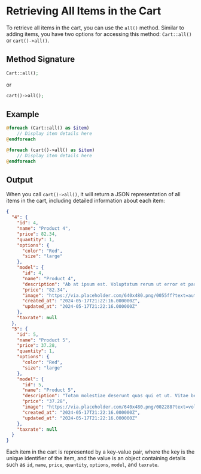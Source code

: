 # Retrieving All Items in the Cart

To retrieve all items in the cart, you can use the `all()` method. Similar to adding items, you have two options for accessing this method: `Cart::all()` or `cart()->all()`.

## Method Signature

```php
Cart::all();
```
or

```php
cart()->all();
```

## Example

```php
@foreach (Cart::all() as $item)
    // Display item details here
@endforeach
```

```php
@foreach (cart()->all() as $item)
    // Display item details here
@endforeach
```

## Output

When you call `cart()->all()`, it will return a JSON representation of all items in the cart, including detailed information about each item:

```json
{
  "4": {
    "id": 4,
    "name": "Product 4",
    "price": 82.34,
    "quantity": 1,
    "options": {
      "color": "Red",
      "size": "large"
    },
    "model": {
      "id": 4,
      "name": "Product 4",
      "description": "Ab at ipsum est. Voluptatum rerum ut error et pariatur harum. Error illo molestias voluptatum est praesentium dignissimos.",
      "price": "82.34",
      "image": "https://via.placeholder.com/640x480.png/0055ff?text=aut",
      "created_at": "2024-05-17T21:22:16.000000Z",
      "updated_at": "2024-05-17T21:22:16.000000Z"
    },
    "taxrate": null
  },
  "5": {
    "id": 5,
    "name": "Product 5",
    "price": 37.28,
    "quantity": 1,
    "options": {
      "color": "Red",
      "size": "large"
    },
    "model": {
      "id": 5,
      "name": "Product 5",
      "description": "Totam molestiae deserunt quas qui et ut. Vitae beatae ut dolor dolorum. Quod eius ut enim ipsum tempora et eos. Fuga blanditiis odio exercitationem mollitia eum.",
      "price": "37.28",
      "image": "https://via.placeholder.com/640x480.png/002288?text=voluptas",
      "created_at": "2024-05-17T21:22:16.000000Z",
      "updated_at": "2024-05-17T21:22:16.000000Z"
    },
    "taxrate": null
  }
}
```

Each item in the cart is represented by a key-value pair, where the key is the unique identifier of the item, and the value is an object containing details such as `id`, `name`, `price`, `quantity`, `options`, `model`, and `taxrate`.
